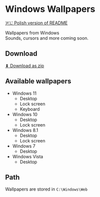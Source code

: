 # Windows Wallpapers

[🇵🇱 Polish version of README](README_PL.md)

Wallpapers from Windows \
Sounds, cursors and more coming soon.

## Download

[⬇ Download as zip](https://github.com/bartekl1/WindowsWallpapers/zipball/master/)

## Available wallpapers

- Windows 11
    - Desktop
    - Lock screen
    - Keyboard
- Windows 10
    - Desktop
    - Lock screen
- Windows 8.1
    - Desktop
    - Lock screen
- Windows 7
    - Desktop
- Windows Vista
    - Desktop

## Path

Wallpapers are stored in `C:\Windows\Web`
